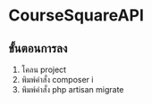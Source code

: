 # CourseSquareAPI
## ขั้นตอนการลง
<ol>
    <li>โคลน project</li>
    <li>พิมพ์คำสั่ง composer i </li>
    <li>พิมพ์คำสั่ง php artisan migrate</li>
</ol>
